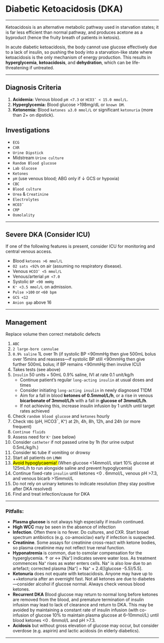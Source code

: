 # Diabetic Ketoacidosis (DKA)

---

Ketoacidosis is an alternative metabolic pathway used in starvation states; it is far less efficient than normal pathway, and produces acetone as a byproduct (hence the fruity breath of patients in ketosis). 

In acute diabetic ketoacidosis, the body cannot use glucose effectively due to a lack of insulin, so pushing the body into a starvation-like state where ketoacidosis is the only mechanism of energy production. 
This results in **hyperglycemia**, **ketoacidosis**, and **dehydration**, which can be life-threatening if untreated.

---

## Diagnosis Criteria

1. **Acidemia:** Venous blood `pH <7.3` or `HCO3¯ < 15.0 mmol/L`.
2. **Hyperglycemia:** Blood glucose >198mg/dL or `known DM`.
3. **Ketonemia:** Blood `ketones ≥3.0 mmol/L` or significant `ketonuria` (more than 2+ on dipstick).

## Investigations

- `ECG` 
- `CXR`
- `Urine Dipstick` 
- Midstream `Urine culture`
- `Random Blood glucose`
- `Lab Glucose`
- `Ketones`
- `pH` (use venous blood; ABG only if ↓ GCS or hypoxia)
- `CBC`
- `Blood culture`
- `Urea` & `Creatinine`
- `Electrolytes`
- `HCO3¯`
- `CRP`
- `Osmolality`


---

## Severe DKA (Consider ICU)

If one of the following features is present, consider ICU for monitoring and central venous access.

- Blood `ketones >6 mmol/L`
- `O2 sats <92%` on air (assuming no respiratory disease).
- Venous `HCO3¯ <5 mmol/L`
- Venous/arterial `pH <7.0`
- Systolic `BP <90 mmHg`
- `K⁺ <3.5 mmol/L` on admission.
- `Pulse >100` or `<60 bpm`
- `GCS <12`
- `Anion gap` above 16

---

## Management

Replace volume then correct metabolic defects

1. `ABC`
2. `2 large-bore cannulae`
3. `0.9% saline` 1L over 1h (if systolic BP <90mmHg then give 500mL bolus over 15mins and reassess—if systolic BP still <90mmHg then give further 500mL bolus; if BP remains <90mmHg then involve ICU)
4. Takes tests (see above)
5. `Insulin` 50 units + 50mL 0.9% saline, IVI at rate 0.1 unit/kg/h
	- Continue patient’s regular `long-acting insulin` at usual doses and times
	- Consider initiating `long-acting insulin` in newly diagnosed T1DM
	-  Aim for a fall in blood **ketones of 0.5mmol/L/h**, or a rise in venous **bicarbonate of 3mmol/L/h** with a fall in **glucose of 3mmol/L/h**.
	- If not achieving this, increase insulin infusion by 1 unit/h until target rates achieved
6. Check `random blood glucose` and `ketones` hourly
7. Check `VBG` (pH, HCO3¯, K⁺) at 2h, 4h, 8h, 12h, and 24h (or more frequent)
8. `Continue fluids`
9. Assess need for `K⁺` (see below)
10. Consider `catheter` if not passed urine by 1h (for urine output 0.5mL/kg/h.)
11. Consider `NG` tube if vomiting or drowsy
12. Start all patients on `LMWH`
13. <mark>Avoid hypoglycaemia! </mark> (When glucose <14mmol/L start 10% glucose at 125mL/h to run alongside saline and prevent hypoglycemia)
14. Continue fixed-rate `insulin` until ketones <0 . 6mmol/L, venous pH >7.3, and venous bicarb >15mmol/L
15. Do not rely on urinary ketones to indicate resolution (they stay positive after DKA resolved)
16. Find and treat infection/cause for DKA

---

### **Pitfalls:**

- **Plasma glucose** is not always high especially if insulin continued.
- **High WCC** may be seen in the absence of infection
- **Infection**. Often there is no fever. Do cultures, and CXR. Start broad spectrum antibiotics (e.g. co-amoxiclav) early if infection is suspected.
- **Creatinine**. Some assays for creatinine cross-react with ketone bodies, so plasma creatinine may not reflect true renal function.
- **Hyponatremia** is common, due to osmolar compensation for the hyperglycemia. ↑ or ↔  [Na⁺] indicates severe water loss. As treatment commences Na⁺ rises as water enters cells. Na⁺ is also low due to an artefact; corrected plasma [Na⁺] = Na⁺ + 2.4[(glucose -5.5)/5.5].
- **Ketonuria** does not equate with ketoacidosis. Anyone may have up to ++ketonuria after an overnight fast. Not all ketones are due to diabetes—consider alcohol if glucose normal. Always check venous blood ketones.
- **Recurrent DKA** Blood glucose may return to normal long before ketones are removed from the blood, and premature termination of insulin infusion may lead to lack of clearance and return to DKA. This may be avoided by maintaining a constant rate of insulin infusion (with co-infusion of glucose 10% to maintain plasma glucose at 6–10mmol/L) until blood ketones <0 . 6mmol/L and pH >7.3.
- **Acidosis** but without gross elevation of glucose may occur, but consider overdose (e.g. aspirin) and lactic acidosis (in elderly diabetics).

---